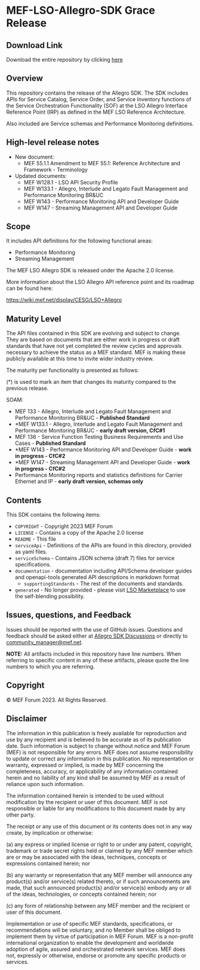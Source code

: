 # MEF-LSO-Allegro-SDK Grace Release

## Download Link

Download the entire repository by clicking
[here](https://github.com/MEF-GIT/MEF-LSO-Allegro-SDK/releases/download/grace/MEF-LSO-Allegro-SDK-grace.zip)

## Overview

This repository contains the release of the Allegro SDK. The SDK includes APIs
for Service Catalog, Service Order, and Service Inventory functions of the
Service Orchestration Functionality (SOF) at the LSO Allegro Interface
Reference Point (IRP) as defined in the MEF LSO Reference Architecture.

Also included are Service schemas and Performance Monitoring definitions.

## High-level release notes

- New document:
  - MEF 55.1.1 Amendment to MEF 55.1: Reference Architecture and Framework -
    Terminology
- Updated documents:
  - MEF W128.1 - LSO API Security Profile
  - MEF W133.1 - Allegro, Interlude and Legato Fault Management and Performance
    Monitoring BR&UC
  - MEF W143 - Performance Monitoring API and Developer Guide
  - MEF W147 - Streaming Management API and Developer Guide

## Scope

It includes API definitions for the following functional areas:

- Performance Monitoring
- Streaming Management

The MEF LSO Allegro SDK is released under the Apache 2.0 license.

More information about the LSO Allegro API reference point and its roadmap can
be found here:

https://wiki.mef.net/display/CESG/LSO+Allegro

## Maturity Level

The API files contained in this SDK are evolving and subject to change. They
are based on documents that are either work in progress or draft standards that
have not yet completed the review cycles and approvals necessary to achieve the
status as a MEF standard. MEF is making these publicly available at this time
to invite wider industry review.

The maturity per functionality is presented as follows:

(\*) is used to mark an item that changes its maturity compared to the previous
release.

SOAM:

- MEF 133 - Allegro, Interlude and Legato Fault Management and Performance
  Monitoring BR&UC - **Published Standard**
- \*MEF W133.1 - Allegro, Interlude and Legato Fault Management and Performance
  Monitoring BR&UC - **early draft version, CfC#1**
- MEF 136 - Service Function Testing Business Requirements and Use Cases -
  **Published Standard**
- \*MEF W143 - Performance Monitoring API and Developer Guide - **work in
  progress - CfC#2**
- \*MEF W147 - Streaming Management API and Developer Guide - **work in
  progress - CfC#2**
- Performance Monitoring reports and statistics definitions for Carrier
  Ethernet and IP - **early draft version, schemas only**

## Contents

This SDK contains the following items:

- `COPYRIGHT` - Copyright 2023 MEF Forum
- `LICENSE` - Contains a copy of the Apache 2.0 license
- `README` - This file
- `serviceApi` - Definitions of the APIs are found in this directory, provided
  as yaml files.
- `serviceSchema` - Contains JSON schema (draft 7) files for service
  specifications.
- `documentation` - documentation including API/Schema developer guides and
  openapi-tools generated API descriptions in markdown format
  - `supportingStandards` - The rest of the documents and standards.
- `generated` - No longer provided - please visit
  [LSO Marketplace](http://lso.mef.net) to use the self-blending possibility.

## Issues, questions, and Feedback

Issues should be reported with the use of GitHub issues. Questions and feedback
should be asked either at
[Allegro SDK Discussions](https://github.com/MEF-GIT/MEF-LSO-Allegro-SDK/discussions)
or directly to community_manager@mef.net.

**NOTE:** All artifacts included in this repository have line numbers. When
referring to specific content in any of these artifacts, please quote the line
numbers to which you are referring.

## Copyright

© MEF Forum 2023. All Rights Reserved.

## Disclaimer

The information in this publication is freely available for reproduction and
use by any recipient and is believed to be accurate as of its publication date.
Such information is subject to change without notice and MEF Forum (MEF) is not
responsible for any errors. MEF does not assume responsibility to update or
correct any information in this publication. No representation or warranty,
expressed or implied, is made by MEF concerning the completeness, accuracy, or
applicability of any information contained herein and no liability of any kind
shall be assumed by MEF as a result of reliance upon such information.

The information contained herein is intended to be used without modification by
the recipient or user of this document. MEF is not responsible or liable for
any modifications to this document made by any other party.

The receipt or any use of this document or its contents does not in any way
create, by implication or otherwise:

(a) any express or implied license or right to or under any patent, copyright,
trademark or trade secret rights held or claimed by any MEF member which are or
may be associated with the ideas, techniques, concepts or expressions contained
herein; nor

(b) any warranty or representation that any MEF member will announce any
product(s) and/or service(s) related thereto, or if such announcements are
made, that such announced product(s) and/or service(s) embody any or all of the
ideas, technologies, or concepts contained herein; nor

(c) any form of relationship between any MEF member and the recipient or user
of this document.

Implementation or use of specific MEF standards, specifications, or
recommendations will be voluntary, and no Member shall be obliged to implement
them by virtue of participation in MEF Forum. MEF is a non-profit international
organization to enable the development and worldwide adoption of agile, assured
and orchestrated network services. MEF does not, expressly or otherwise,
endorse or promote any specific products or services.
